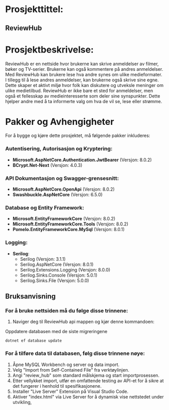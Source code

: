 # Prosjekttittel: 
## ReviewHub

# Prosjektbeskrivelse:
ReviewHub er en nettside hvor brukerne kan skrive anmeldelser av filmer, bøker og TV-serier. 
Brukerne kan også kommentere på andres anmeldelser. Med ReviewHub kan brukere lese hva andre synes om ulike medieformater. 
I tillegg til å lese andres anmeldelser, kan brukerne også skrive sine egne. Dette skaper et aktivt miljø hvor folk kan diskutere og utveksle meninger om ulike medietilbud.
ReviewHub er ikke bare et sted for anmeldelser, men også et fellesskap av medieinteresserte som deler sine synspunkter. Dette hjelper andre med å ta informerte valg om hva de vil se, lese eller strømme.

# Pakker og Avhengigheter

For å bygge og kjøre dette prosjektet, må følgende pakker inkluderes:

### Autentisering, Autorisasjon og Kryptering:

- **Microsoft.AspNetCore.Authentication.JwtBearer** (Versjon: 8.0.2)
- **BCrypt.Net-Next** (Versjon: 4.0.3)

### API Dokumentasjon og Swagger-grensesnitt:

- **Microsoft.AspNetCore.OpenApi** (Versjon: 8.0.2)
- **Swashbuckle.AspNetCore** (Versjon: 6.5.0)

### Database og Entity Framework:

- **Microsoft.EntityFrameworkCore** (Versjon: 8.0.2)
- **Microsoft.EntityFrameworkCore.Tools** (Versjon: 8.0.2)
- **Pomelo.EntityFrameworkCore.MySql** (Versjon: 8.0.1)

### Logging:

- **Serilog**:
  - Serilog (Versjon: 3.1.1)
  - Serilog.AspNetCore (Versjon: 8.0.1)
  - Serilog.Extensions.Logging (Versjon: 8.0.0)
  - Serilog.Sinks.Console (Versjon: 5.0.1)
  - Serilog.Sinks.File (Versjon: 5.0.0)

## Bruksanvisning

### For å bruke nettsiden må du følge disse trinnene:

1. Naviger deg til ReviewHub api mappen og kjør denne kommandoen:
   
Oppdatere databasen med de siste migreringene 
```console
dotnet ef database update
```

### For å tilføre data til databasen, følg disse trinnene nøye:
1. Åpne MySQL Workbench og server og data import.
2. Velg "Import from Self-Contained File" fra verktøylinjen.
3. Angi "review_hub" som standard målskjema og start importprosessen.
4. Etter vellykket import, utfør en omfattende testing av API-et for å sikre at det fungerer i henhold til spesifikasjonene.
5. Installer "Live Server" Extension på Visual Studio Code.
6. Aktiver "index.html" via Live Server for å dynamisk vise nettstedet under utvikling,
